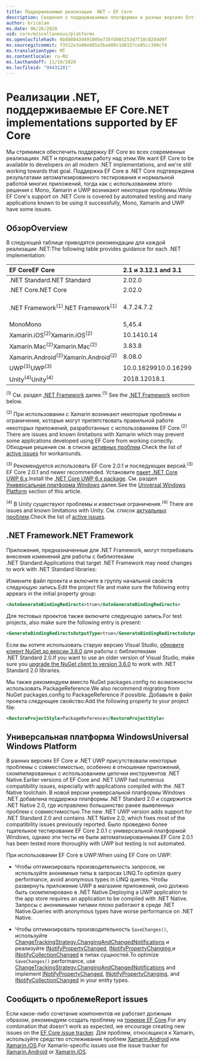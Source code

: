 ```yaml
---
title: Поддерживаемые реализации .NET — EF Core
description: Сведения о поддерживаемых платформах в разных версиях Entity Framework Core
author: bricelam
ms.date: 06/26/2020
uid: core/miscellaneous/platforms
ms.openlocfilehash: 6b888843d491805e735fd903253d7f10c028dd9f
ms.sourcegitcommit: f3512e3a98e685a3ba409c1d0157ce85cc390cf4
ms.translationtype: MT
ms.contentlocale: ru-RU
ms.lasthandoff: 11/10/2020
ms.locfileid: "94431281"
---
```

# <a name="net-implementations-supported-by-ef-core"></a><span data-ttu-id="6e093-103">Реализации .NET, поддерживаемые EF Core</span><span class="sxs-lookup"><span data-stu-id="6e093-103">.NET implementations supported by EF Core</span></span>

<span data-ttu-id="6e093-104">Мы стремимся обеспечить поддержку EF Core во всех современных реализациях .NET и продолжаем работу над этим.</span><span class="sxs-lookup"><span data-stu-id="6e093-104">We want EF Core to be available to developers on all modern .NET implementations, and we're still working towards that goal.</span></span> <span data-ttu-id="6e093-105">Поддержка EF Core в .NET Core подтверждена результатами автоматизированного тестирования и нормальной работой многих приложений, тогда как с использованием этого решения с Mono, Xamarin и UWP возникают некоторые проблемы.</span><span class="sxs-lookup"><span data-stu-id="6e093-105">While EF Core's support on .NET Core is covered by automated testing and many applications known to be using it successfully, Mono, Xamarin and UWP have some issues.</span></span>

## <a name="overview"></a><span data-ttu-id="6e093-106">Обзор</span><span class="sxs-lookup"><span data-stu-id="6e093-106">Overview</span></span>

<span data-ttu-id="6e093-107">В следующей таблице приводятся рекомендации для каждой реализации .NET:</span><span class="sxs-lookup"><span data-stu-id="6e093-107">The following table provides guidance for each .NET implementation:</span></span>

| <span data-ttu-id="6e093-108">EF Core</span><span class="sxs-lookup"><span data-stu-id="6e093-108">EF Core</span></span>                       | <span data-ttu-id="6e093-109">2.1 и 3.1</span><span class="sxs-lookup"><span data-stu-id="6e093-109">2.1 and 3.1</span></span> | <span data-ttu-id="6e093-110">5.0</span><span class="sxs-lookup"><span data-stu-id="6e093-110">5.0</span></span>             |
|:------------------------------|:------------|:----------------|
| <span data-ttu-id="6e093-111">.NET Standard</span><span class="sxs-lookup"><span data-stu-id="6e093-111">.NET Standard</span></span>                 | <span data-ttu-id="6e093-112">2.0</span><span class="sxs-lookup"><span data-stu-id="6e093-112">2.0</span></span>         | <span data-ttu-id="6e093-113">2.1</span><span class="sxs-lookup"><span data-stu-id="6e093-113">2.1</span></span>             |
| <span data-ttu-id="6e093-114">.NET Core</span><span class="sxs-lookup"><span data-stu-id="6e093-114">.NET Core</span></span>                     | <span data-ttu-id="6e093-115">2.0</span><span class="sxs-lookup"><span data-stu-id="6e093-115">2.0</span></span>         | <span data-ttu-id="6e093-116">3.0</span><span class="sxs-lookup"><span data-stu-id="6e093-116">3.0</span></span>             |
| <span data-ttu-id="6e093-117">.NET Framework<sup>(1)</sup></span><span class="sxs-lookup"><span data-stu-id="6e093-117">.NET Framework<sup>(1)</sup></span></span>  | <span data-ttu-id="6e093-118">4.7.2</span><span class="sxs-lookup"><span data-stu-id="6e093-118">4.7.2</span></span>       | <span data-ttu-id="6e093-119">(Не поддерживается)</span><span class="sxs-lookup"><span data-stu-id="6e093-119">(not supported)</span></span> |
| <span data-ttu-id="6e093-120">Mono</span><span class="sxs-lookup"><span data-stu-id="6e093-120">Mono</span></span>                          | <span data-ttu-id="6e093-121">5,4</span><span class="sxs-lookup"><span data-stu-id="6e093-121">5.4</span></span>         | <span data-ttu-id="6e093-122">6.4</span><span class="sxs-lookup"><span data-stu-id="6e093-122">6.4</span></span>             |
| <span data-ttu-id="6e093-123">Xamarin.iOS<sup>(2)</sup></span><span class="sxs-lookup"><span data-stu-id="6e093-123">Xamarin.iOS<sup>(2)</sup></span></span>     | <span data-ttu-id="6e093-124">10.14</span><span class="sxs-lookup"><span data-stu-id="6e093-124">10.14</span></span>       | <span data-ttu-id="6e093-125">12.16</span><span class="sxs-lookup"><span data-stu-id="6e093-125">12.16</span></span>           |
| <span data-ttu-id="6e093-126">Xamarin.Mac<sup>(2)</sup></span><span class="sxs-lookup"><span data-stu-id="6e093-126">Xamarin.Mac<sup>(2)</sup></span></span>     | <span data-ttu-id="6e093-127">3.8</span><span class="sxs-lookup"><span data-stu-id="6e093-127">3.8</span></span>         | <span data-ttu-id="6e093-128">5.16</span><span class="sxs-lookup"><span data-stu-id="6e093-128">5.16</span></span>            |
| <span data-ttu-id="6e093-129">Xamarin.Android<sup>(2)</sup></span><span class="sxs-lookup"><span data-stu-id="6e093-129">Xamarin.Android<sup>(2)</sup></span></span> | <span data-ttu-id="6e093-130">8.0</span><span class="sxs-lookup"><span data-stu-id="6e093-130">8.0</span></span>         | <span data-ttu-id="6e093-131">10.0</span><span class="sxs-lookup"><span data-stu-id="6e093-131">10.0</span></span>            |
| <span data-ttu-id="6e093-132">UWP<sup>(3)</sup></span><span class="sxs-lookup"><span data-stu-id="6e093-132">UWP<sup>(3)</sup></span></span>             | <span data-ttu-id="6e093-133">10.0.16299</span><span class="sxs-lookup"><span data-stu-id="6e093-133">10.0.16299</span></span>  | <span data-ttu-id="6e093-134">TBD</span><span class="sxs-lookup"><span data-stu-id="6e093-134">TBD</span></span>             |
| <span data-ttu-id="6e093-135">Unity<sup>(4)</sup></span><span class="sxs-lookup"><span data-stu-id="6e093-135">Unity<sup>(4)</sup></span></span>           | <span data-ttu-id="6e093-136">2018.1</span><span class="sxs-lookup"><span data-stu-id="6e093-136">2018.1</span></span>      | <span data-ttu-id="6e093-137">TBD</span><span class="sxs-lookup"><span data-stu-id="6e093-137">TBD</span></span>             |

<span data-ttu-id="6e093-138"><sup>(1)</sup> См. раздел [.NET Framework](#net-framework) далее.</span><span class="sxs-lookup"><span data-stu-id="6e093-138"><sup>(1)</sup> See the [.NET Framework](#net-framework) section below.</span></span>

<span data-ttu-id="6e093-139"><sup>(2)</sup> При использовании с Xamarin возникают некоторые проблемы и ограничения, которые могут препятствовать правильной работе некоторых приложений, разработанных с использованием EF Core.</span><span class="sxs-lookup"><span data-stu-id="6e093-139"><sup>(2)</sup> There are issues and known limitations with Xamarin which may prevent some applications developed using EF Core from working correctly.</span></span> <span data-ttu-id="6e093-140">Обходные решения см. в списке [активных проблем](https://github.com/dotnet/efcore/issues?q=is%3Aopen+is%3Aissue+label%3Aarea-xamarin).</span><span class="sxs-lookup"><span data-stu-id="6e093-140">Check the list of [active issues](https://github.com/dotnet/efcore/issues?q=is%3Aopen+is%3Aissue+label%3Aarea-xamarin) for workarounds.</span></span>

<span data-ttu-id="6e093-141"><sup>(3)</sup> Рекомендуется использовать EF Core 2.0.1 и последующих версий.</span><span class="sxs-lookup"><span data-stu-id="6e093-141"><sup>(3)</sup> EF Core 2.0.1 and newer recommended.</span></span> <span data-ttu-id="6e093-142">Установите [пакет .NET Core UWP 6.x](https://www.nuget.org/packages/Microsoft.NETCore.UniversalWindowsPlatform/).</span><span class="sxs-lookup"><span data-stu-id="6e093-142">Install the [.NET Core UWP 6.x package](https://www.nuget.org/packages/Microsoft.NETCore.UniversalWindowsPlatform/).</span></span> <span data-ttu-id="6e093-143">См. раздел [Универсальная платформа Windows](#universal-windows-platform) далее.</span><span class="sxs-lookup"><span data-stu-id="6e093-143">See the [Universal Windows Platform](#universal-windows-platform) section of this article.</span></span>

<span data-ttu-id="6e093-144"><sup>(4)</sup> В Unity существуют проблемы и известные ограничения.</span><span class="sxs-lookup"><span data-stu-id="6e093-144"><sup>(4)</sup> There are issues and known limitations with Unity.</span></span> <span data-ttu-id="6e093-145">См. список [актуальных проблем](https://github.com/dotnet/efcore/issues?q=is%3Aopen+is%3Aissue+label%3Aarea-unity).</span><span class="sxs-lookup"><span data-stu-id="6e093-145">Check the list of [active issues](https://github.com/dotnet/efcore/issues?q=is%3Aopen+is%3Aissue+label%3Aarea-unity).</span></span>

## <a name="net-framework"></a><span data-ttu-id="6e093-146">.NET Framework</span><span class="sxs-lookup"><span data-stu-id="6e093-146">.NET Framework</span></span>

<span data-ttu-id="6e093-147">Приложения, предназначенные для .NET Framework, могут потребовать внесения изменений для работы с библиотеками .NET Standard:</span><span class="sxs-lookup"><span data-stu-id="6e093-147">Applications that target .NET Framework may need changes to work with .NET Standard libraries:</span></span>

<span data-ttu-id="6e093-148">Измените файл проекта и включите в группу начальной свойств следующую запись.</span><span class="sxs-lookup"><span data-stu-id="6e093-148">Edit the project file and make sure the following entry appears in the initial property group:</span></span>

```xml
<AutoGenerateBindingRedirects>true</AutoGenerateBindingRedirects>
```

<span data-ttu-id="6e093-149">Для тестовых проектов также включите следующую запись.</span><span class="sxs-lookup"><span data-stu-id="6e093-149">For test projects, also make sure the following entry is present:</span></span>

```xml
<GenerateBindingRedirectsOutputType>true</GenerateBindingRedirectsOutputType>
```

<span data-ttu-id="6e093-150">Если вы хотите использовать старую версию Visual Studio, [обновите клиент NuGet до версии 3.6.0](https://www.nuget.org/downloads) для работы с библиотеками .NET Standard 2.0.</span><span class="sxs-lookup"><span data-stu-id="6e093-150">If you want to use an older version of Visual Studio, make sure you [upgrade the NuGet client to version 3.6.0](https://www.nuget.org/downloads) to work with .NET Standard 2.0 libraries.</span></span>

<span data-ttu-id="6e093-151">Мы также рекомендуем вместо NuGet packages.config по возможности использовать PackageReference.</span><span class="sxs-lookup"><span data-stu-id="6e093-151">We also recommend migrating from NuGet packages.config to PackageReference if possible.</span></span> <span data-ttu-id="6e093-152">Добавьте в файл проекта следующее свойство:</span><span class="sxs-lookup"><span data-stu-id="6e093-152">Add the following property to your project file:</span></span>

```xml
<RestoreProjectStyle>PackageReference</RestoreProjectStyle>
```

## <a name="universal-windows-platform"></a><span data-ttu-id="6e093-153">Универсальная платформа Windows</span><span class="sxs-lookup"><span data-stu-id="6e093-153">Universal Windows Platform</span></span>

<span data-ttu-id="6e093-154">В ранних версиях EF Core и .NET UWP присутствовали некоторые проблемы с совместимостью, особенно в отношении приложений, скомпилированных с использованием цепочки инструментов .NET Native.</span><span class="sxs-lookup"><span data-stu-id="6e093-154">Earlier versions of EF Core and .NET UWP had numerous compatibility issues, especially with applications compiled with the .NET Native toolchain.</span></span> <span data-ttu-id="6e093-155">В новой версии универсальной платформы Windows .NET добавлена поддержка платформы .NET Standard 2.0 и содержится .NET Native 2.0, где исправлено большинство ранее выявленных проблем с совместимостью.</span><span class="sxs-lookup"><span data-stu-id="6e093-155">The new .NET UWP version adds support for .NET Standard 2.0 and contains .NET Native 2.0, which fixes most of the compatibility issues previously reported.</span></span> <span data-ttu-id="6e093-156">Было проведено более тщательное тестирование EF Core 2.0.1 с универсальной платформой Windows, однако эти тесты не были автоматизированными.</span><span class="sxs-lookup"><span data-stu-id="6e093-156">EF Core 2.0.1 has been tested more thoroughly with UWP but testing is not automated.</span></span>

<span data-ttu-id="6e093-157">При использовании EF Core в UWP:</span><span class="sxs-lookup"><span data-stu-id="6e093-157">When using EF Core on UWP:</span></span>

* <span data-ttu-id="6e093-158">Чтобы оптимизировать производительность запросов, не используйте анонимные типы в запросах LINQ.</span><span class="sxs-lookup"><span data-stu-id="6e093-158">To optimize query performance, avoid anonymous types in LINQ queries.</span></span> <span data-ttu-id="6e093-159">Чтобы развернуть приложение UWP в магазине приложений, оно должно быть скомпилировано в .NET Native.</span><span class="sxs-lookup"><span data-stu-id="6e093-159">Deploying a UWP application to the app store requires an application to be compiled with .NET Native.</span></span> <span data-ttu-id="6e093-160">Запросы с анонимными типами плохо работают в среде .NET Native.</span><span class="sxs-lookup"><span data-stu-id="6e093-160">Queries with anonymous types have worse performance on .NET Native.</span></span>

* <span data-ttu-id="6e093-161">Чтобы оптимизировать производительность `SaveChanges()`, используйте [ChangeTrackingStrategy.ChangingAndChangedNotifications](/dotnet/api/microsoft.entityframeworkcore.changetrackingstrategy) и реализуйте [INotifyPropertyChanged](https://msdn.microsoft.com/library/system.componentmodel.inotifypropertychanged.aspx), [INotifyPropertyChanging ](https://msdn.microsoft.com/library/system.componentmodel.inotifypropertychanging.aspx) и [INotifyCollectionChanged](https://msdn.microsoft.com/library/system.collections.specialized.inotifycollectionchanged.aspx) в типах сущностей.</span><span class="sxs-lookup"><span data-stu-id="6e093-161">To optimize `SaveChanges()` performance, use [ChangeTrackingStrategy.ChangingAndChangedNotifications](/dotnet/api/microsoft.entityframeworkcore.changetrackingstrategy) and implement [INotifyPropertyChanged](https://msdn.microsoft.com/library/system.componentmodel.inotifypropertychanged.aspx), [INotifyPropertyChanging](https://msdn.microsoft.com/library/system.componentmodel.inotifypropertychanging.aspx), and [INotifyCollectionChanged](https://msdn.microsoft.com/library/system.collections.specialized.inotifycollectionchanged.aspx) in your entity types.</span></span>

## <a name="report-issues"></a><span data-ttu-id="6e093-162">Сообщить о проблеме</span><span class="sxs-lookup"><span data-stu-id="6e093-162">Report issues</span></span>

<span data-ttu-id="6e093-163">Если какое-либо сочетание компонентов не работает должным образом, рекомендуем создать проблему на [трекере EF Core](https://github.com/dotnet/efcore/issues/new).</span><span class="sxs-lookup"><span data-stu-id="6e093-163">For any combination that doesn't work as expected, we encourage creating new issues on the [EF Core issue tracker](https://github.com/dotnet/efcore/issues/new).</span></span> <span data-ttu-id="6e093-164">Для проблем, относящихся к Xamarin, используйте средство отслеживания проблем [Xamarin.Android](https://github.com/xamarin/xamarin-android/issues/new) или [Xamarin.iOS](https://github.com/xamarin/xamarin-macios/issues/new).</span><span class="sxs-lookup"><span data-stu-id="6e093-164">For Xamarin-specific issues use the issue tracker for [Xamarin.Android](https://github.com/xamarin/xamarin-android/issues/new) or [Xamarin.iOS](https://github.com/xamarin/xamarin-macios/issues/new).</span></span>
